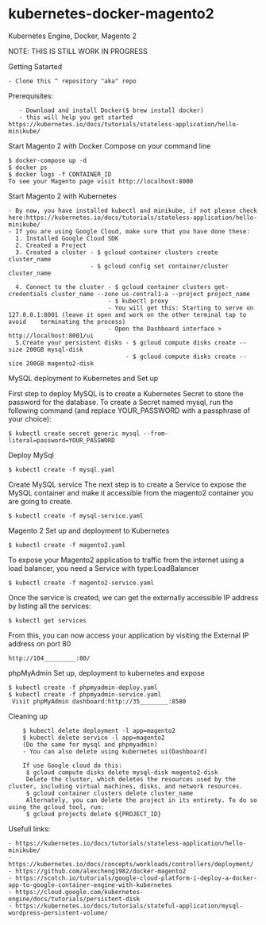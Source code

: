# kubernetes-docker-magento2
Kubernetes Engine, Docker, Magento 2

NOTE: THIS IS STILL WORK IN PROGRESS

Getting Satarted
```
- Clone this ^ repository "aka" repo
```
Prerequisites:
```
   - Download and install Docker($ brew install docker)
   - this will help you get started https://kubernetes.io/docs/tutorials/stateless-application/hello-minikube/

```
Start Magento 2 with Docker Compose
on your command line
```
$ docker-compose up -d
$ docker ps
$ docker logs -f CONTAINER_ID
To see your Magento page visit http://localhost:8000
```
Start Magento 2 with Kubernetes
```
- By now, you have installed kubectl and minikube, if not please check here:https://kubernetes.io/docs/tutorials/stateless-application/hello-minikube/
- If you are using Google Cloud, make sure that you have done these:
  1. Installed Google Cloud SDK
  2. Created a Project
  3. Created a cluster - $ gcloud container clusters create cluster_name
                       - $ gcloud config set container/cluster cluster_name  

  4. Connect to the cluster - $ gcloud container clusters get-credentials cluster_name --zone us-central1-a --project project_name
                            - $ kubectl proxy
                            - You will get this: Starting to serve on 127.0.0.1:8001 (leave it open and work on the other terminal tap to avoid    terminating the process)
                            - Open the Dashboard interface > http://localhost:8001/ui
  5.Create your persistent disks - $ gcloud compute disks create --size 200GB mysql-disk
                                 - $ gcloud compute disks create --size 200GB magento2-disk
```                                                                
MySQL deployment to Kubernetes and Set up

First step to deploy MySQL is to create a Kubernetes Secret to store the password for the database. To create a Secret named mysql, run the following command (and replace YOUR_PASSWORD with a passphrase of your choice):
```
$ kubectl create secret generic mysql --from-literal=password=YOUR_PASSWORD
```
Deploy MySql
```
$ kubectl create -f mysql.yaml
```
Create MySQL service
The next step is to create a Service to expose the MySQL container and make it accessible from the magento2 container you are going to create.
```
$ kubectl create -f mysql-service.yaml
```

Magento 2 Set up and deployment to Kubernetes
```
$ kubectl create -f magento2.yaml
```
To expose your Magento2 application to traffic from the internet using a load balancer, you need a Service with type:LoadBalancer
```
$ kubectl create -f magento2-service.yaml
```
Once the service is created, we can get the externally accessible IP address by listing all the services:
```
$ kubectl get services
```

From this, you can now access your application by visiting the External IP address on port 80
```
http://104_________:80/
```
phpMyAdmin Set up, deployment to kubernetes and expose
```
$ kubectl create -f phpmyadmin-deploy.yaml
$ kubectl create -f phpmyadmin-service.yaml
 Visit phpMyAdmin dashboard:http://35________:8580
```
Cleaning up
``` $ kubectl delete secret  mysql
    $ kubectl delete deployment -l app=magento2
    $ kubectl delete service -l app=magento2
    (Do the same for mysql and phpmyadmin)
    - You can also delete using kubernetes ui(Dashboard)

    If use Google cloud do this:
     $ gcloud compute disks delete mysql-disk magento2-disk
     Delete the cluster, which deletes the resources used by the cluster, including virtual machines, disks, and network resources.
     $ gcloud container clusters delete cluster_name
     Alternately, you can delete the project in its entirety. To do so using the gcloud tool, run:
     $ gcloud projects delete ${PROJECT_ID}

```
Usefull links:
```
- https://kubernetes.io/docs/tutorials/stateless-application/hello-minikube/
- https://kubernetes.io/docs/concepts/workloads/controllers/deployment/
- https://github.com/alexcheng1982/docker-magento2
- https://scotch.io/tutorials/google-cloud-platform-i-deploy-a-docker-app-to-google-container-engine-with-kubernetes
- https://cloud.google.com/kubernetes-engine/docs/tutorials/persistent-disk
- https://kubernetes.io/docs/tutorials/stateful-application/mysql-wordpress-persistent-volume/
```
